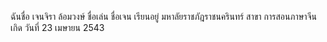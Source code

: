 ฉันชื่อ เจนจิรา ล้อมวงษ์
ชื่อเล่น ชื่อเจน
เรียนอยู่ มหาลัยราชภัฎราชนครินทร์
สาขา การสอนภาษาจีน
เกิด วันที่ 23 เมษายน 2543
